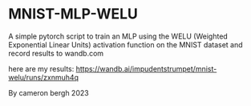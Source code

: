 # MNIST-MLP-WELU
A simple pytorch script to train an MLP using the WELU (Weighted Exponential Linear Units) activation function on the MNIST dataset and record results to wandb.com

here are my results: https://wandb.ai/impudentstrumpet/mnist-welu/runs/zxnmuh4q

By cameron bergh 2023
